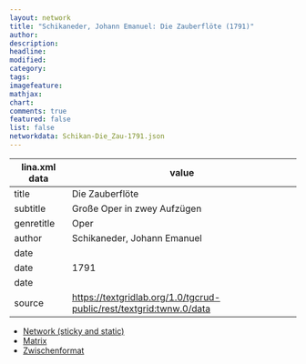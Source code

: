 ```yaml
---
layout: network
title: "Schikaneder, Johann Emanuel: Die Zauberflöte (1791)"
author:
description:
headline:
modified:
category:
tags:
imagefeature: 
mathjax: 
chart: 
comments: true
featured: false
list: false
networkdata: Schikan-Die_Zau-1791.json
---
```

lina.xml data  | value
------------- | -------------
title|Die Zauberflöte
subtitle|Große Oper in zwey Aufzügen
genretitle|Oper
author|Schikaneder, Johann Emanuel
date|
date|1791
date|
source|https://textgridlab.org/1.0/tgcrud-public/rest/textgrid:twnw.0/data


* [Network (sticky and static)](/network0008)
* [Matrix](/matrix0008)
* [Zwischenformat](/lina0008 )
